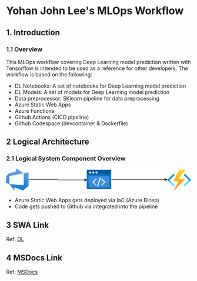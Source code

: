 # Yohan John Lee's MLOps Workflow
## 1. Introduction
### 1.1	Overview

This MLOps workflow covering Deep Learning model prediction written with Tensorflow is intended to be used as a reference for other developers. The workflow is based on the following:
- DL Notebooks: A set of notebooks for Deep Learning model prediction
- DL Models: A set of models for Deep Learning model prediction
- Data preprocessor: SKlearn pipeline for data preprocessing
- Azure Static Web Apps
- Azure Functions
- Github Actions (CICD pipeline)
- Github Codespace (devcontainer & Dockerfile)


## 2 Logical Architecture
### 2.1	Logical System Component Overview
![Figure 1: Logical Architecture Overview](./.images/workflow.png)
- Azure Static Web Apps gets deployed via IaC (Azure Bicep)
- Code gets pushed to Github via integrated into the pipeline

## 3 SWA Link
Ref: [DL](https://yellow-dune-08d318d10.1.azurestaticapps.net/)

## 4 MSDocs Link
Ref: [MSDocs](https://docs.microsoft.com/en-us/azure/static-web-apps/functions-bring-your-own/)